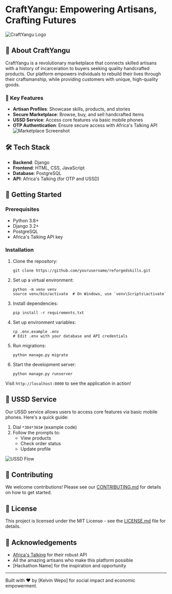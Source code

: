 # CraftYangu: Empowering Artisans, Crafting Futures

![CraftYangu Logo](path/to/logo.png)

## 🚀 About CraftYangu

CraftYangu is a revolutionary marketplace that connects skilled artisans with a history of incarceration to buyers seeking quality handcrafted products. Our platform empowers individuals to rebuild their lives through their craftsmanship, while providing customers with unique, high-quality goods.

### 🌟 Key Features

- **Artisan Profiles**: Showcase skills, products, and stories
- **Secure Marketplace**: Browse, buy, and sell handcrafted items
- **USSD Service**: Access core features via basic mobile phones
- **OTP Authentication**: Ensure secure access with Africa's Talking API
![Marketplace Screenshot](path/to/marketplace_screenshot.png)

## 🛠 Tech Stack

- **Backend**: Django
- **Frontend**: HTML, CSS, JavaScript
- **Database**: PostgreSQL
- **API**: Africa's Talking (for OTP and USSD)

## 🚀 Getting Started

### Prerequisites

- Python 3.8+
- Django 3.2+
- PostgreSQL
- Africa's Talking API key

### Installation

1. Clone the repository:
   ```
   git clone https://github.com/yourusername/reforgedskills.git
   ```

2. Set up a virtual environment:
   ```
   python -m venv venv
   source venv/bin/activate  # On Windows, use `venv\Scripts\activate`
   ```

3. Install dependencies:
   ```
   pip install -r requirements.txt
   ```

4. Set up environment variables:
   ```
   cp .env.example .env
   # Edit .env with your database and API credentials
   ```

5. Run migrations:
   ```
   python manage.py migrate
   ```

6. Start the development server:
   ```
   python manage.py runserver
   ```

Visit `http://localhost:8000` to see the application in action!

## 📱 USSD Service

Our USSD service allows users to access core features via basic mobile phones. Here's a quick guide:

1. Dial `*384*303#` (example code)
2. Follow the prompts to:
   - View products
   - Check order status
   - Update profile

![USSD Flow](path/to/ussd_flow_diagram.png)

## 🤝 Contributing

We welcome contributions! Please see our [CONTRIBUTING.md](CONTRIBUTING.md) for details on how to get started.

## 📄 License

This project is licensed under the MIT License - see the [LICENSE.md](LICENSE.md) file for details.

## 🙏 Acknowledgements

- [Africa's Talking](https://africastalking.com/) for their robust API
- All the amazing artisans who make this platform possible
- [Hackathon Name] for the inspiration and opportunity

---

Built with ❤️ by [Kelvin Wepo] for social impact and economic empowerment.